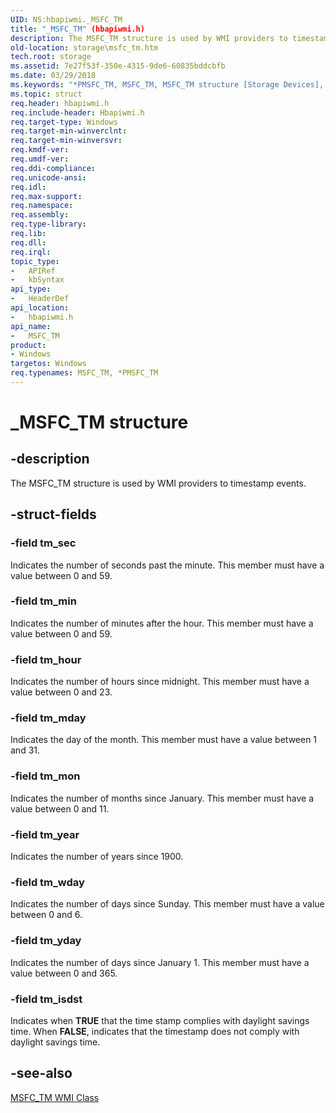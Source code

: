 ```yaml
---
UID: NS:hbapiwmi._MSFC_TM
title: "_MSFC_TM" (hbapiwmi.h)
description: The MSFC_TM structure is used by WMI providers to timestamp events.
old-location: storage\msfc_tm.htm
tech.root: storage
ms.assetid: 7e27f53f-350e-4315-9de6-60835bddcbfb
ms.date: 03/29/2018
ms.keywords: "*PMSFC_TM, MSFC_TM, MSFC_TM structure [Storage Devices], PMSFC_TM, PMSFC_TM structure pointer [Storage Devices], _MSFC_TM, hbapiwmi/MSFC_TM, hbapiwmi/PMSFC_TM, storage.msfc_tm, structs-Fibre_5cca5127-bbcc-4a2f-9ad2-2daeecac1448.xml"
ms.topic: struct
req.header: hbapiwmi.h
req.include-header: Hbapiwmi.h
req.target-type: Windows
req.target-min-winverclnt: 
req.target-min-winversvr: 
req.kmdf-ver: 
req.umdf-ver: 
req.ddi-compliance: 
req.unicode-ansi: 
req.idl: 
req.max-support: 
req.namespace: 
req.assembly: 
req.type-library: 
req.lib: 
req.dll: 
req.irql: 
topic_type:
-	APIRef
-	kbSyntax
api_type:
-	HeaderDef
api_location:
-	hbapiwmi.h
api_name:
-	MSFC_TM
product:
- Windows
targetos: Windows
req.typenames: MSFC_TM, *PMSFC_TM
---
```


# _MSFC_TM structure


## -description


The MSFC_TM structure is used by WMI providers to timestamp events. 


## -struct-fields




### -field tm_sec

Indicates the number of seconds past the minute. This member must have a value between 0 and 59. 


### -field tm_min

Indicates the number of minutes after the hour. This member must have a value between 0 and 59.


### -field tm_hour

Indicates the number of hours since midnight. This member must have a value between 0 and 23.


### -field tm_mday

Indicates the day of the month. This member must have a value between 1 and 31.


### -field tm_mon

Indicates the number of months since January. This member must have a value between 0 and 11.


### -field tm_year

Indicates the number of years since 1900. 


### -field tm_wday

Indicates the number of days since Sunday. This member must have a value between 0 and 6.


### -field tm_yday

Indicates the number of days since January 1. This member must have a value between 0 and 365.


### -field tm_isdst

Indicates when <b>TRUE</b> that the time stamp complies with daylight savings time. When <b>FALSE</b>, indicates that the timestamp does not comply with daylight savings time. 


## -see-also




<a href="https://msdn.microsoft.com/library/windows/hardware/ff562965">MSFC_TM WMI Class</a>
 

 

